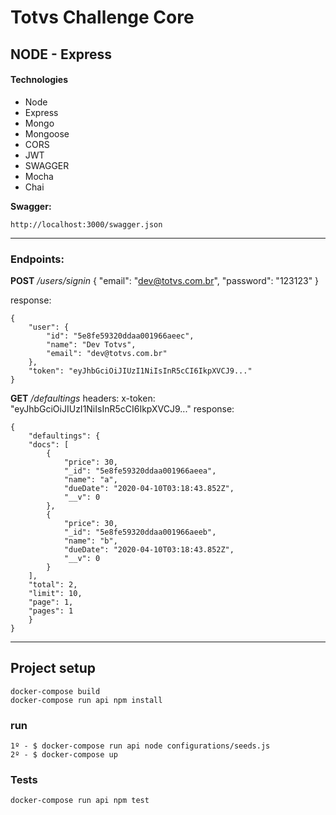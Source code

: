 
# Totvs Challenge Core

## NODE - Express
#### Technologies

 - Node
 - Express
 - Mongo
 - Mongoose
 - CORS
 - JWT
 - SWAGGER
 - Mocha
 - Chai

**Swagger:**
```
http://localhost:3000/swagger.json
```
---
### Endpoints:
**POST** */users/signin*
{
	"email": "dev@totvs.com.br",
	"password": "123123"
}

response:
```
{
	"user": {
		"id": "5e8fe59320ddaa001966aeec",
		"name": "Dev Totvs",
		"email": "dev@totvs.com.br"
	},
	"token": "eyJhbGciOiJIUzI1NiIsInR5cCI6IkpXVCJ9..."
}
```



**GET** */defaultings*
headers:
	x-token: "eyJhbGciOiJIUzI1NiIsInR5cCI6IkpXVCJ9..."
response:
```
{
	"defaultings": {
	"docs": [
		{
			"price": 30,
			"_id": "5e8fe59320ddaa001966aeea",
			"name": "a",
			"dueDate": "2020-04-10T03:18:43.852Z",
			"__v": 0
		},
		{
			"price": 30,
			"_id": "5e8fe59320ddaa001966aeeb",
			"name": "b",
			"dueDate": "2020-04-10T03:18:43.852Z",
			"__v": 0
		}
	],
	"total": 2,
	"limit": 10,
	"page": 1,
	"pages": 1
	}
}
```


---
## Project setup
```
docker-compose build
docker-compose run api npm install
```

### run
```
1º - $ docker-compose run api node configurations/seeds.js
2º - $ docker-compose up
```

### Tests
```
docker-compose run api npm test
```
